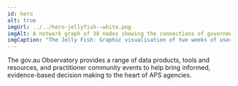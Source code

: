 ```yaml
---
id: hero
alt: true
imgUrl: ../../hero-jellyfish--white.png
imgAlt: A network graph of 38 nodes showing the connections of government web sites and services.
imgCaption: "The Jelly Fish: Graphic visualisation of two weeks of user traffic across 38 gov.au websites from May 2019."
---
```


<p class = "au-display-lg">The gov.au Observatory provides a range of data products, tools and resources, and practitioner community events to help bring informed, evidence-based decision making to the heart of APS agencies.</p>
